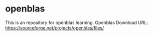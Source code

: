 # openblas
This is an repository for openblas learning.
Openblas Download URL: https://sourceforge.net/projects/openblas/files/
